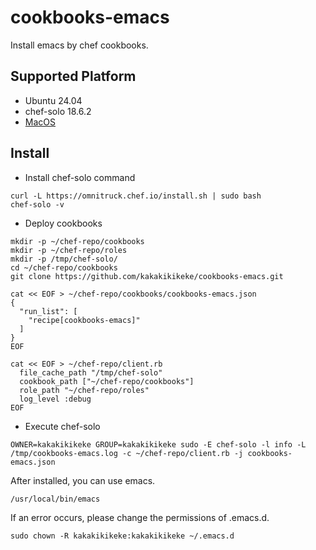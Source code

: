 # cookbooks-emacs
Install emacs by chef cookbooks.

## Supported Platform
* Ubuntu 24.04
* chef-solo 18.6.2
* [MacOS](README_mac.md)

## Install
* Install chef-solo command

```
curl -L https://omnitruck.chef.io/install.sh | sudo bash
chef-solo -v
```

* Deploy cookbooks

```
mkdir -p ~/chef-repo/cookbooks
mkdir -p ~/chef-repo/roles
mkdir -p /tmp/chef-solo/
cd ~/chef-repo/cookbooks
git clone https://github.com/kakakikikeke/cookbooks-emacs.git
```

```
cat << EOF > ~/chef-repo/cookbooks/cookbooks-emacs.json
{
  "run_list": [
    "recipe[cookbooks-emacs]"
  ]
}
EOF
```

```
cat << EOF > ~/chef-repo/client.rb
  file_cache_path "/tmp/chef-solo"
  cookbook_path ["~/chef-repo/cookbooks"]
  role_path "~/chef-repo/roles"
  log_level :debug
EOF
```

* Execute chef-solo

```
OWNER=kakakikikeke GROUP=kakakikikeke sudo -E chef-solo -l info -L /tmp/cookbooks-emacs.log -c ~/chef-repo/client.rb -j cookbooks-emacs.json
```

After installed, you can use emacs.

```
/usr/local/bin/emacs
```

If an error occurs, please change the permissions of .emacs.d.

```
sudo chown -R kakakikikeke:kakakikikeke ~/.emacs.d
```
